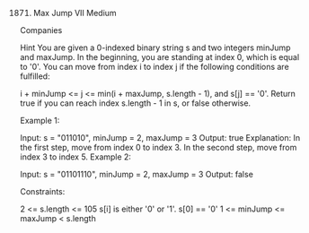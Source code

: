 1871. Max Jump VII
Medium

Companies

Hint
You are given a 0-indexed binary string s and two integers minJump and maxJump. In the beginning, you are standing at index 0, which is equal to '0'. You can move from index i to index j if the following conditions are fulfilled:

i + minJump <= j <= min(i + maxJump, s.length - 1), and
s[j] == '0'.
Return true if you can reach index s.length - 1 in s, or false otherwise.

 

Example 1:

Input: s = "011010", minJump = 2, maxJump = 3
Output: true
Explanation:
In the first step, move from index 0 to index 3. 
In the second step, move from index 3 to index 5.
Example 2:

Input: s = "01101110", minJump = 2, maxJump = 3
Output: false
 

Constraints:

2 <= s.length <= 105
s[i] is either '0' or '1'.
s[0] == '0'
1 <= minJump <= maxJump < s.length
